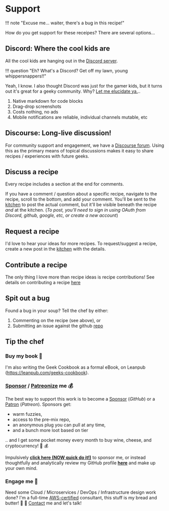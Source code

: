# Support

!!! note "Excuse me... waiter, there's a bug in this recipe!"

How do you get support for these receipes? There are several options...

## Discord: Where the cool kids are

All the cool kids are hanging out in the [Discord server](/community/discord/).

!!! question "Eh? What's a Discord? Get off my lawn, young whippersnappers!!"

Yeah, I know. I also thought Discord was just for the gamer kids, but it turns out it's great for a geeky community. Why? [Let me elucidate ya.][2]..

1. Native markdown for code blocks
2. Drag-drop screenshots
3. Costs nothing, no ads
4. Mobile notifications are reliable, individual channels mutable, etc

## Discourse: Long-live discussion!

For community support and engagement, we have a [Discourse forum][3]. Using this as the primary means of topical discussions makes it easy to share recipes / experiences with future geeks.

## Discuss a recipe

Every recipe includes a section at the end for comments.

If you have a comment / question about a specific recipe, navigate to the recipe, scroll to the bottom, and add your comment. You'll be sent to the [kitchen][4] to post the actual comment, but it'll be visible beneath the recipe _and_ at the kitchen. (_To post, you'll need to sign in using OAuth from Discord, github, google, etc, or create a new account_)

## Request a recipe

I'd love to hear your ideas for more recipes. To request/suggest a recipe, create a new post in the [kitchen][5] with the details.

## Contribute a recipe

The only thing I love more than recipe ideas is recipe contributions! See details on contributing a recipe [here](/community/contribute/)

## Spit out a bug

Found a bug in your soup? Tell the chef by either:

1. Commenting on the recipe (see above), or
2. Submitting an issue against the github [repo][6]

## Tip the chef

### Buy my book 📖

I'm also writing the Geek Cookbook as a formal eBook, on Leanpub (https://leanpub.com/geeks-cookbook).

### [Sponsor][7] / [Patreonize][8] me 💰

The best way to support this work is to become a [Sponsor][11] (_GitHub_) or a [Patron][10] (_Patreon_). Sponsors get:

* warm fuzzies,
* access to the pre-mix repo,
* an anonymous plug you can pull at any time,
* and a bunch more loot based on tier

.. and I get some pocket money every month to buy wine, cheese, and cryptocurrency! 🍷 💰

Impulsively **[click here (NOW quick do it!)][11]** to sponsor me, or instead thoughtfully and analytically review my GitHub profile **[here][12]** and make up your own mind.

### Engage me 🏢

Need some Cloud / Microservices / DevOps / Infrastructure design work done? I'm a full-time [AWS-certified][13] consultant, this stuff is my bread and butter! :bread: :fork_and_knife: [Contact][14] me and let's talk!


[1]:	http://chat.funkypenguin.co.nz
[2]:	https://www.youtube.com/watch?v=1qHoSWxVqtE
[3]:	https://discourse.geek-kitchen.funkypenguin.co.nz/
[4]:	https://discourse.geek-kitchen.funkypenguin.co.nz/
[5]:	https://discourse.geek-kitchen.funkypenguin.co.nz/
[6]:	https://github.com/funkypenguin/geek-cookbook/issues
[7]:	https://github.com/sponsors/funkypenguin
[8]:	https://www.patreon.com/funkypenguin
[10]:	https://www.patreon.com/bePatron?u=6982506
[11]:	https://github.com/sponsors/funkypenguin
[12]:	https://github.com/funkypenguin
[13]:	https://www.certmetrics.com/amazon/public/badge.aspx?i=4&t=c&d=2019-02-22&ci=AWS00794574
[14]:	https://www.funkypenguin.co.nz